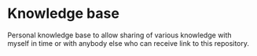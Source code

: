# Knowledge base

Personal knowledge base to allow sharing of various knowledge with myself in time or with anybody else who can receive link to this repository.